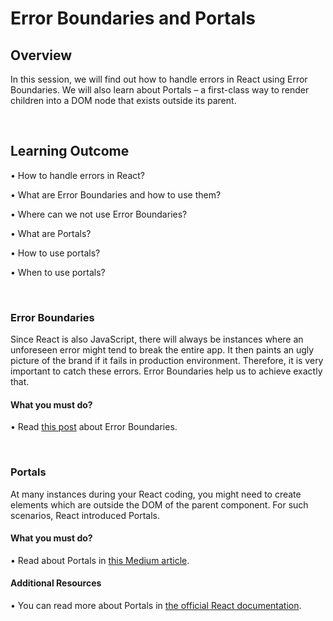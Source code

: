 ﻿# **Error Boundaries and Portals**

## Overview

In this session, we will find out how to handle errors in React using Error Boundaries. We will also learn about Portals – a first-class way to render children into a DOM node that exists outside its parent.

<br />

## Learning Outcome

•	How to handle errors in React?

•	What are Error Boundaries and how to use them?

•	Where can we not use Error Boundaries?

•	What are Portals?

•	How to use portals?

•	When to use portals?

<br />

### Error Boundaries

Since React is also JavaScript, there will always be instances where an unforeseen error might tend to break the entire app. It then paints an ugly picture of the brand if it fails in production environment. Therefore, it is very important to catch these errors. Error Boundaries help us to achieve exactly that.

#### What you must do?

•	Read [this post](https://reactjs.org/docs/error-boundaries.html) about Error Boundaries.


<br />

### Portals

At many instances during your React coding, you might need to create elements which are outside the DOM of the parent component. For such scenarios, React introduced Portals.

#### What you must do?

•	Read about Portals in [this Medium article](https://medium.com/@siobhanpmahoney/portals-in-react-js-5d98bb89797c).


#### Additional Resources

•	You can read more about Portals in [the official React documentation](https://reactjs.org/docs/portals.html).
 
<br />




